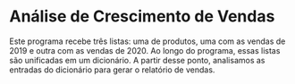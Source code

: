 # Análise de Crescimento de Vendas
Este programa recebe três listas: uma de produtos, uma com as vendas de 2019 e outra com as vendas de 2020. Ao longo do programa, 
essas listas são unificadas em um dicionário. A partir desse ponto, analisamos as entradas do dicionário para gerar o relatório de vendas.
